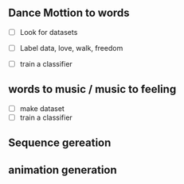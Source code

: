 ## Dance Mottion to words
- [ ] Look for datasets
- [ ] Label data, love, walk, freedom
- [ ] train a classifier


## words to music / music to feeling
- [ ] make dataset
- [ ] train a classifier

## Sequence gereation


## animation generation